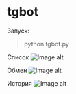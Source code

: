 # tgbot
Запуск:

>python tgbot.py

Список
![Image alt](https://github.com/wrongroute/batchproc/raw/master/static/list.png)

Обмен
![Image alt](https://github.com/wrongroute/batchproc/raw/master/static/exchange.png)

История
![Image alt](https://github.com/wrongroute/batchproc/raw/master/static/history.png)

